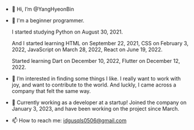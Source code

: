 - 👋 Hi, I’m @YangHyeonBin

- 🌱 I'm a beginner programmer.
  
  I started studying Python on August 30, 2021.
  
  And I started learning HTML on September 22, 2021, CSS on February 3, 2022, JavaScript on March 28, 2022, React on June 19, 2022.
  
  Started learning Dart on December 10, 2022, Flutter on December 12, 2022.

- 👀 I’m interested in finding some things I like. I really want to work with joy, and want to contribute to the world. And luckly, I came across a company that felt the same way.

- 🌱 Currently working as a developer at a startup! Joined the company on January 3, 2023, and have been working on the project since March.

- 📫 How to reach me: idgusqls0506@gmail.com


<!-- <img src="https://github-readme-stats.vercel.app/api?username=YangHyeonBin&show_icons=true&count_private=true"/> -->

<!-- <img src="https://github-readme-stats.vercel.app/api/top-langs?username=YangHyeonBin&layout=compact"/> -->


<!---
YangHyeonBin/YangHyeonBin is a ✨ special ✨ repository because its `README.md` (this file) appears on your GitHub profile.
You can click the Preview link to take a look at your changes.
--->
